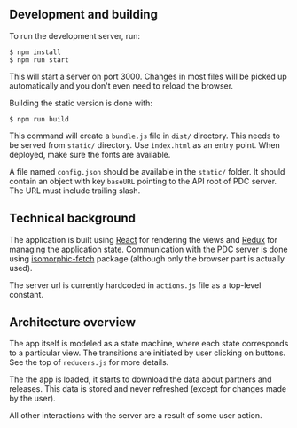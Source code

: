 ## Development and building

To run the development server, run:

    $ npm install
    $ npm run start

This will start a server on port 3000. Changes in most files will be picked up
automatically and you don't even need to reload the browser.

Building the static version is done with:

    $ npm run build

This command will create a `bundle.js` file in `dist/` directory. This needs to
be served from `static/` directory. Use `index.html` as an entry point. When
deployed, make sure the fonts are available.

A file named `config.json` should be available in the `static/` folder. It
should contain an object with key `baseURL` pointing to the API root of PDC
server. The URL must include trailing slash.


## Technical background

The application is built using [React] for rendering the views and [Redux] for
managing the application state. Communication with the PDC server is done using
[isomorphic-fetch] package (although only the browser part is actually used).

[React]: https://facebook.github.io/react/
[Redux]: http://rackt.org/redux/
[isomorphic-fetch]: https://github.com/matthew-andrews/isomorphic-fetch

The server url is currently hardcoded in `actions.js` file as a top-level
constant.


## Architecture overview

The app itself is modeled as a state machine, where each state corresponds to a
particular view. The transitions are initiated by user clicking on buttons. See
the top of `reducers.js` for more details.

The the app is loaded, it starts to download the data about partners and
releases. This data is stored and never refreshed (except for changes made by
the user).

All other interactions with the server are a result of some user action.
